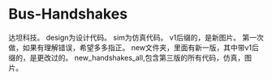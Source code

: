 # Bus-Handshakes
达坦科技。
design为设计代码。
sim为仿真代码。
v1后缀的，是新图片。
第一次做，如果有理解错误，希望多多指正。
new文件夹，里面有新一版，其中带v1后缀的，是更改过的。
new_handshakes_all,包含第三版的所有代码，仿真，图片。
